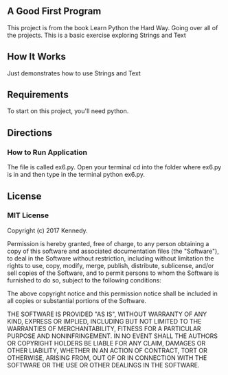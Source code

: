 ## A Good First Program

This project is from the book Learn Python the Hard Way. Going over all of the
projects. This is a basic exercise exploring Strings and Text

## How It Works

Just demonstrates how to use Strings and Text

## Requirements

To start on this project, you'll need python.


## Directions

### How to Run Application

The file is called ex6.py. Open your terminal cd into the folder where ex6.py is in and then
type in the terminal python ex6.py.


## License

### MIT License

Copyright (c) 2017 Kennedy.

Permission is hereby granted, free of charge, to any person obtaining a copy
of this software and associated documentation files (the "Software"), to deal
in the Software without restriction, including without limitation the rights
to use, copy, modify, merge, publish, distribute, sublicense, and/or sell
copies of the Software, and to permit persons to whom the Software is
furnished to do so, subject to the following conditions:

The above copyright notice and this permission notice shall be included in all
copies or substantial portions of the Software.

THE SOFTWARE IS PROVIDED "AS IS", WITHOUT WARRANTY OF ANY KIND, EXPRESS OR
IMPLIED, INCLUDING BUT NOT LIMITED TO THE WARRANTIES OF MERCHANTABILITY,
FITNESS FOR A PARTICULAR PURPOSE AND NONINFRINGEMENT. IN NO EVENT SHALL THE
AUTHORS OR COPYRIGHT HOLDERS BE LIABLE FOR ANY CLAIM, DAMAGES OR OTHER
LIABILITY, WHETHER IN AN ACTION OF CONTRACT, TORT OR OTHERWISE, ARISING FROM,
OUT OF OR IN CONNECTION WITH THE SOFTWARE OR THE USE OR OTHER DEALINGS IN THE
SOFTWARE.
